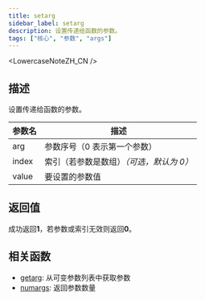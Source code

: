 ```yaml
---
title: setarg
sidebar_label: setarg
description: 设置传递给函数的参数。
tags: ["核心", "参数", "args"]
---
```


<LowercaseNoteZH_CN />

## 描述

设置传递给函数的参数。

| 参数名 | 描述                                     |
| ------ | ---------------------------------------- |
| arg    | 参数序号（0 表示第一个参数）             |
| index  | 索引（若参数是数组）_（可选，默认为 0）_ |
| value  | 要设置的参数值                           |

## 返回值

成功返回**1**，若参数或索引无效则返回**0**。

## 相关函数

- [getarg](getarg): 从可变参数列表中获取参数
- [numargs](numargs): 返回参数数量
